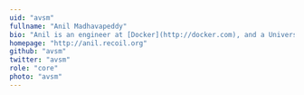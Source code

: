 ```yaml
---
uid: "avsm"
fullname: "Anil Madhavapeddy"
bio: "Anil is an engineer at [Docker](http://docker.com), and a University Lecturer at the University of Cambridge (currently on leave), and also a [Fellow of Pembroke College](http://www.pem.cam.ac.uk/fellows-staff/fellows-2/dr-anil-madhavapeddy/) where he is Director of Studies of Computer Science."
homepage: "http://anil.recoil.org"
github: "avsm"
twitter: "avsm"
role: "core"
photo: "avsm"
---
```

